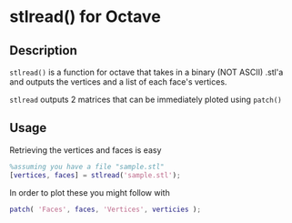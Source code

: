 stlread() for Octave
==================

## Description

`stlread()` is a function for octave that takes in a binary (NOT ASCII) .stl'a and outputs the vertices and a list of each face's vertices.

`stlread` outputs 2 matrices that can be immediately ploted using `patch()`

## Usage

Retrieving the vertices and faces is easy

```matlab
%assuming you have a file "sample.stl"
[vertices, faces] = stlread('sample.stl');
```

In order to plot these you might follow with

```matlab
patch( 'Faces', faces, 'Vertices', verticies );
```
